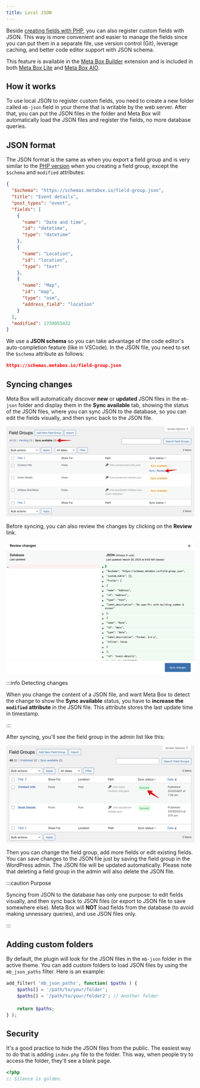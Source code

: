 ```yaml
---
title: Local JSON
---
```


Beside [creating fields with PHP](/creating-fields-with-code/), you can also register custom fields with JSON. This way is more convenient and easier to manage the fields since you can put them in a separate file, use version control (Git), leverage caching, and better code editor support with JSON schema.

This feature is available in the [Meta Box Builder](https://metabox.io/plugins/meta-box-builder/) extension and is included in both [Meta Box Lite](https://metabox.io/lite/) and [Meta Box AIO](https://metabox.io/aio/).

## How it works

To use local JSON to register custom fields, you need to create a new folder called `mb-json` field in your theme that is writable by the web server.
After that, you can put the JSON files in the folder and Meta Box will automatically load the JSON files and register the fields, no more database queries.

## JSON format

The JSON format is the same as when you export a field group and is very similar to the [PHP version](/creating-fields-with-code/) when you creating a field group, except the `$schema` and `modified` attributes:

```json
{
  "$schema": "https://schemas.metabox.io/field-group.json",
  "title": "Event details",
  "post_types": "event",
  "fields": [
    {
      "name": "Date and time",
      "id": "datetime",
      "type": "datetime"
    },
    {
      "name": "Location",
      "id": "location",
      "type": "text"
    },
    {
      "name": "Map",
      "id": "map",
      "type": "osm",
      "address_field": "location"
    }
  ],
  "modified": 1739955432
}
```

We use a **JSON schema** so you can take advantage of the code editor's auto-completion feature (like in VSCode). In the JSON file, you need to set the `$schema` attribute as follows:

```json
https://schemas.metabox.io/field-group.json
```

## Syncing changes

Meta Box will automatically discover **new** or **updated** JSON files in the `mb-json` folder and display them in the **Sync available** tab, showing the status of the JSON files, where you can sync JSON to the database, so you can edit the fields visually, and then sync back to the JSON file.

![Sync available](./img/local-json-sync-available.png)

Before syncing, you can also review the changes by clicking on the **Review** link.

![Review changes](./img/local-json-review.png)

:::info Detecting changes

When you change the content of a JSON file, and want Meta Box to detect the change to show the **Sync available** status, you have to **increase the `modified` attribute** in the JSON file. This attribute stores the last update time in timestamp.

:::

After syncing, you'll see the field group in the admin list like this:

![After sync](./img/local-json-sync.png)

Then you can change the field group, add more fields or edit existing fields. You can save changes to the JSON file just by saving the field group in the WordPress admin. The JSON file will be updated automatically. Please note that deleting a field group in the admin will also delete the JSON file.

:::caution Purpose

Syncing from JSON to the database has only one purpose: to edit fields visually, and then sync back to JSON files (or export to JSON file to save somewhere else). Meta Box will **NOT** load fields from the database (to avoid making unnessary queries), and use JSON files only.

:::


## Adding custom folders

By default, the plugin will look for the JSON files in the `mb-json` folder in the active theme. You can add custom folders to load JSON files by using the `mb_json_paths` filter. Here is an example:

```php
add_filter( 'mb_json_paths', function( $paths ) {
    $paths[] = '/path/to/your/folder';
    $paths[] = '/path/to/your/folder2'; // Another folder

    return $paths;
} );
```

## Security

It's a good practice to hide the JSON files from the public. The easiest way to do that is adding `index.php` file to the folder. This way, when people try to access the folder, they'll see a blank page.

```php
<?php
// Silence is golden.
```
